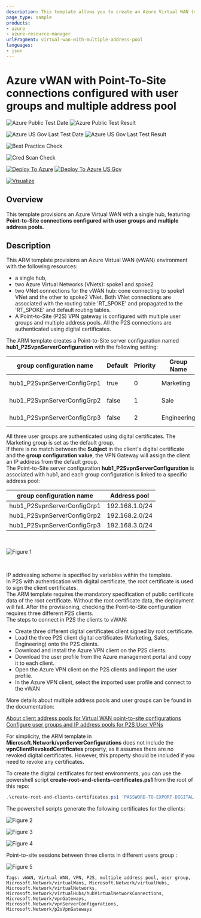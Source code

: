 ```yaml
---
description: This template allows you to create an Azure Virtual WAN (vWAN) with Point-To-Site connections to demonstrate the usage multi pool address and user groups.
page_type: sample
products:
- azure
- azure-resource-manager
urlFragment: virtual-wan-with-multiple-address-pool
languages:
- json
---
```

# Azure vWAN with Point-To-Site connections configured with user groups and multiple address pool

![Azure Public Test Date](https://azurequickstartsservice.blob.core.windows.net/badges/quickstarts/microsoft.network/virtual-wan-multiple-address-pool/PublicLastTestDate.svg)
![Azure Public Test Result](https://azurequickstartsservice.blob.core.windows.net/badges/quickstarts/microsoft.network/virtual-wan-multiple-address-pool/PublicDeployment.svg)

![Azure US Gov Last Test Date](https://azurequickstartsservice.blob.core.windows.net/badges/quickstarts/microsoft.network/virtual-wan-multiple-address-pool/FairfaxLastTestDate.svg)
![Azure US Gov Last Test Result](https://azurequickstartsservice.blob.core.windows.net/badges/quickstarts/microsoft.network/virtual-wan-multiple-address-pool/FairfaxDeployment.svg)

![Best Practice Check](https://azurequickstartsservice.blob.core.windows.net/badges/quickstarts/microsoft.network/virtual-wan-multiple-address-pool/BestPracticeResult.svg)

![Cred Scan Check](https://azurequickstartsservice.blob.core.windows.net/badges/quickstarts/microsoft.network/virtual-wan-multiple-address-pool/CredScanResult.svg)

[![Deploy To Azure](https://raw.githubusercontent.com/Azure/azure-quickstart-templates/master/1-CONTRIBUTION-GUIDE/images/deploytoazure.svg?sanitize=true)](https://portal.azure.com/#create/Microsoft.Template/uri/https%3A%2F%2Fraw.githubusercontent.com%2FAzure%2Fazure-quickstart-templates%2Fmaster%2Fquickstarts%2Fmicrosoft.network%2Fvirtual-wan-multiple-address-pool%2Fazuredeploy.json)
[![Deploy To Azure US Gov](https://raw.githubusercontent.com/Azure/azure-quickstart-templates/master/1-CONTRIBUTION-GUIDE/images/deploytoazuregov.svg?sanitize=true)](https://portal.azure.us/#create/Microsoft.Template/uri/https%3A%2F%2Fraw.githubusercontent.com%2FAzure%2Fazure-quickstart-templates%2Fmaster%2Fquickstarts%2Fmicrosoft.network%2Fvirtual-wan-multiple-address-pool%2Fazuredeploy.json)

[![Visualize](https://raw.githubusercontent.com/Azure/azure-quickstart-templates/master/1-CONTRIBUTION-GUIDE/images/visualizebutton.svg?sanitize=true)](http://armviz.io/#/?load=https%3A%2F%2Fraw.githubusercontent.com%2FAzure%2Fazure-quickstart-templates%2Fmaster%2Fquickstarts%2Fmicrosoft.network%2Fvirtual-wan-multiple-address-pool%2Fazuredeploy.json)

## Overview

This template provisions an Azure Virtual WAN with a single hub, featuring **Point-to-Site connections configured with user groups and multiple address pools.**

## Description

This ARM template provisions an Azure Virtual WAN (vWAN) environment with the following resources:

- a single hub,
- two Azure Virtual Networks (VNets): spoke1 and spoke2
- two VNet connections for the vWAN hub: cone connecting to spoke1 VNet and the other to spoke2 VNet. Both VNet connections are associated with the routing table 'RT_SPOKE' and propagated to the 'RT_SPOKE' and default routing tables.
- A Point-to-Site (P2S) VPN gateway is configured with multiple user groups and multiple address pools. All the P2S connections are authenticated using digital certificates.



The ARM template creates a Point-to-Site server configuration named **hub1_P2SvpnServerConfiguration** with the following setting:

| group configuration name  | Default | Priority | Group Name  | Authentication Type   | group configuration value|
|---------------------------|---------|----------|-------------|-----------------------|--------------------------|
|hub1_P2SvpnServerConfigGrp1| true    | 0        | Marketing   | Certificate: Group ID | marketing.contoso.com    |
|hub1_P2SvpnServerConfigGrp2| false   | 1        | Sale        | Certificate: Group ID | sale.contoso.com         |
|hub1_P2SvpnServerConfigGrp3| false   | 2        | Engineering | Certificate: Group ID | engineering.contoso.com  |

All three user groups are authenticated using digital certificates. The Marketing group is set as the default group. <br>
If there is no match between the **Subject** in the client's digital certificate and the **group configuration value**, the VPN Gateway will assign the client an IP address from the default group. <br> The Point-to-Site server configuration **hub1_P2SvpnServerConfiguration** is associated with hub1, and each group configuration is linked to a specific address pool:

| group configuration name  | Address pool   |
|---------------------------|----------------|
|hub1_P2SvpnServerConfigGrp1| 192.168.1.0/24 |
|hub1_P2SvpnServerConfigGrp2| 192.168.2.0/24 |
|hub1_P2SvpnServerConfigGrp3| 192.168.3.0/24 |

<br>

![Figure 1](images/network-diagram.png "network diagram")

<br>

IP addressing scheme is specified by variables within the template. <br>
In P2S with authentication with digital certificate, the root certificate is used to sign the client certificates.  <br>
The ARM template requires the mandatory specification of public certificate data of the root certificate. Without the root certificate data, the deployment will fail. 
After the provisioning, checking the Point-to-Site configuration requires three different P2S clients. <br>
The steps to connect in P2S the clients to vWAN:

- Create three different digital certificates client signed by root certificate.
- Load the three P2S client digital certificates (Marketing, Sales, Engineering) onto the P2S clients.
- Download and install the Azure VPN client on the P2S clients.
- Download the user profile from the Azure management portal and copy it to each client.
- Open the Azure VPN client on the P2S clients and import the user profile.
- In the Azure VPN client, select the imported user profile and connect to the vWAN

More details about multiple address pools and user groups can be found in the documentation:

[About client address pools for Virtual WAN point-to-site configurations](https://learn.microsoft.com/azure/virtual-wan/about-client-address-pools) <br>
[Configure user groups and IP address pools for P2S User VPNs](https://learn.microsoft.com/azure/virtual-wan/user-groups-create)

For simplicity, the ARM template in **Microsoft.Network/vpnServerConfigurations** does not include the **vpnClientRevokedCertificates** property, as it assumes there are no revoked digital certificates. However, this property should be included if you need to revoke any certificates.

To create the digital certificates for test environments, you can use the powershell script **create-root-and-clients-certificates.ps1** from the root of this repo:

```powershell
.\create-root-and-clients-certificates.ps1 'PASSWORD-TO-EXPORT-DIGITAL-CERTIFICATE'
```
The powershell scripts generate the following certificates for the clients:

![Figure 2](images/marketing-group-digital-certificate.png "digital certificate for Marketing user group")

![Figure 3](images/sale-group-digital-certificate.png "digital certificate for Sale user group")

![Figure 4](images/engineering-group-digital-certificate.png "digital certificate for Engineering user group")

Point-to-site sessions between three clients in different users group :

![Figure 5](images/p2s-sessions.png "P2S sessions from three clients in three different user groups")

`Tags: vWAN, Virtual WAN, VPN, P2S, multiple address pool, user group, Microsoft.Network/virtualWans, Microsoft.Network/virtualHubs, Microsoft.Network/virtualNetworks, Microsoft.Network/virtualHubs/hubVirtualNetworkConnections, Microsoft.Network/vpnGateways, Microsoft.Network/vpnServerConfigurations, Microsoft.Network/p2sVpnGateways`
